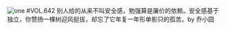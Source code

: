 ![one](http://image.wufazhuce.com/FgaDkUynvTYbUTmHb2AahdRSYnuM)
#VOL.642
别人给的从来不叫安全感，勉强算是廉价的依赖。安全感基于独立，你赞扬一棵树迎风挺拔，却忘了它年复一年形单影只的孤苦。by 乔小囧